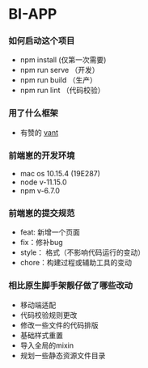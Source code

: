 # BI-APP


### 如何启动这个项目
 - npm install (仅第一次需要)
 - npm run serve （开发）
 - npm run build （生产）
 - npm run lint （代码校验）


### 用了什么框架
 - 有赞的 [vant][1]

### 前端崽的开发环境
 - mac os 10.15.4 (19E287)
 - node v-11.15.0
 - npm v-6.7.0


### 前端崽的提交规范
 - feat: 新增一个页面
 - fix：修补bug
 - style： 格式（不影响代码运行的变动）
 - chore：构建过程或辅助工具的变动


### 相比原生脚手架靓仔做了哪些改动
 - 移动端适配
 - 代码校验规则更改
 - 修改一些文件的代码排版
 - 基础样式重置
 - 导入全局的mixin
 - 规划一些静态资源文件目录

[1]: https://youzan.github.io/vant/#/zh-CN/
